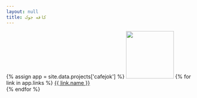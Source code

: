 ```yaml
---
layout: null
title: کافه جوک
---
```


{% assign app = site.data.projects['cafejok'] %}
<img src="/projects/{{ app.dir }}/{{ app.logo }}" width="128">
{% for link in app.links %}
<a href="{{ link.url }}" target="_blank">{{ link.name }}</a><br>
{% endfor %}
